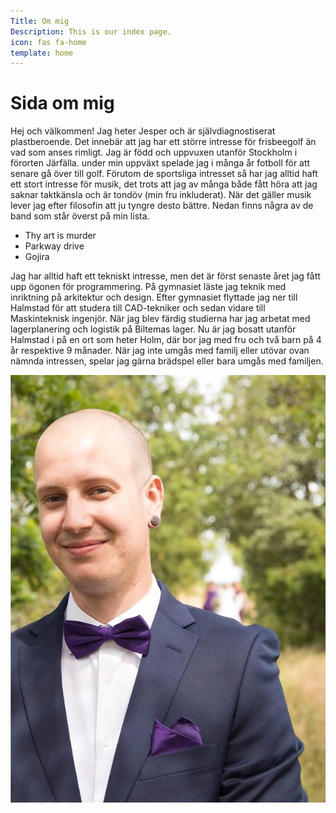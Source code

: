 ```yaml
---
Title: Om mig
Description: This is our index page.
icon: fas fa-home
template: home
---
```


Sida om mig
==========================

<div class="me-part1">
    <p>
        Hej och välkommen!
        Jag heter Jesper och är självdiagnostiserat plastberoende. Det innebär att jag har ett större intresse för frisbeegolf än vad som anses rimligt.
        Jag är född och uppvuxen utanför Stockholm i förorten Järfälla. under min uppväxt spelade jag i många år fotboll för att senare gå över till golf.
        Förutom de sportsliga intresset så har jag alltid haft ett stort intresse för musik, det trots att jag av många både fått höra att jag saknar taktkänsla och är tondöv (min fru inkluderat). När det gäller musik lever jag efter filosofin att ju tyngre desto bättre. Nedan finns några av de band som står överst på min lista.
    </p>
    <ul>
        <li>Thy art is murder</li>
        <li>Parkway drive</li>
        <li>Gojira</li>
    </ul>
</div>
<div class="me-part2">
    <p>
        Jag har alltid haft ett tekniskt intresse, men det är först senaste året jag fått upp ögonen för programmering. På gymnasiet läste jag teknik med inriktning på arkitektur och design. Efter gymnasiet flyttade jag ner till Halmstad för att studera till CAD-tekniker och sedan vidare till Maskinteknisk ingenjör. När jag blev färdig studierna har jag arbetat med lagerplanering och logistik på Biltemas lager.
        Nu är jag bosatt utanför Halmstad i på en ort som heter Holm, där bor jag med fru och två barn på 4 år respektive 9 månader. När jag inte umgås med familj eller utövar ovan nämnda intressen, spelar jag gärna brädspel eller bara umgås med familjen.
    </p>
</div>
<div class="me-img">
    <img src="assets/img/me.jpg">
</div>
